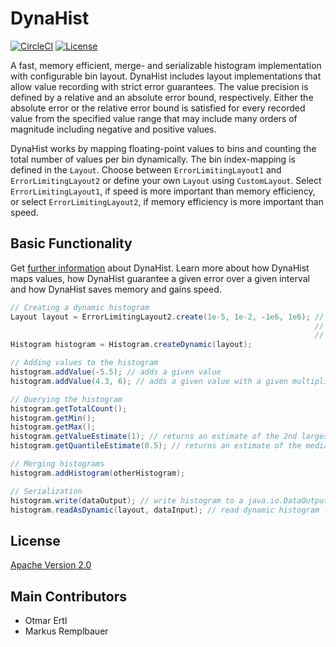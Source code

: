 # DynaHist

[![CircleCI](https://circleci.com/gh/dynatrace-oss/dynahist/tree/master.svg?style=svg)](https://circleci.com/gh/dynatrace-oss/dynahist/tree/master)
[![License](https://img.shields.io/badge/License-Apache%202.0-blue.svg)](https://opensource.org/licenses/Apache-2.0)


A fast, memory efficient, merge- and serializable histogram implementation with configurable bin layout. DynaHist includes 
layout implementations that allow value recording with strict error guarantees. The value precision is defined by a relative and 
an absolute error bound, respectively. Either the absolute error or the relative error bound is satisfied for every recorded 
value from the specified value range that may include many orders of magnitude including negative and positive values.

DynaHist works by mapping floating-point values to bins and counting the total number of values per bin dynamically. 
The bin index-mapping is defined in the `Layout`. Choose between `ErrorLimitingLayout1` and `ErrorLimitingLayout2` or 
define your own `Layout` using `CustomLayout`. Select `ErrorLimitingLayout1`, if speed is more important than
memory efficiency, or select `ErrorLimitingLayout2`, if memory efficiency is more important than speed.

## Basic Functionality

Get [further information](https://github.com/dynatrace-oss/dynahist/tree/master/docs/description.md) about DynaHist. Learn more 
about how DynaHist maps values, how DynaHist guarantee a given error over a given interval and how DynaHist saves memory and gains speed.

```java
// Creating a dynamic histogram
Layout layout = ErrorLimitingLayout2.create(1e-5, 1e-2, -1e6, 1e6); // limit absolute error either 
                                                                    // by 1e-5 or relative error 
                                                                    // by 1e-2 over [-1e-6, 1e6]
Histogram histogram = Histogram.createDynamic(layout);             

// Adding values to the histogram
histogram.addValue(-5.5); // adds a given value
histogram.addValue(4.3, 6); // adds a given value with a given multiplicity

// Querying the histogram
histogram.getTotalCount();
histogram.getMin();
histogram.getMax();
histogram.getValueEstimate(1); // returns an estimate of the 2nd largest value
histogram.getQuantileEstimate(0.5); // returns an estimate of the median

// Merging histograms
histogram.addHistogram(otherHistogram);

// Serialization
histogram.write(dataOutput); // write histogram to a java.io.DataOutput
histogram.readAsDynamic(layout, dataInput); // read dynamic histogram from a java.io.DataInput
```

## License

[Apache Version 2.0](https://github.com/dynatrace-oss/dynahist/blob/master/LICENSE)

## Main Contributors
* Otmar Ertl
* Markus Remplbauer